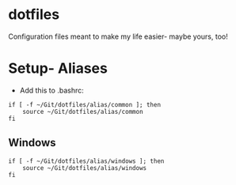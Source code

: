 # dotfiles
Configuration files meant to make my life easier- maybe yours, too!

# Setup- Aliases
- Add this to .bashrc:
```
if [ -f ~/Git/dotfiles/alias/common ]; then
    source ~/Git/dotfiles/alias/common
fi
```

## Windows
```
if [ -f ~/Git/dotfiles/alias/windows ]; then
    source ~/Git/dotfiles/alias/windows
fi
```